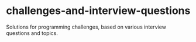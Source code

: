 # challenges-and-interview-questions

Solutions for programming challenges, based on various interview questions and topics.
